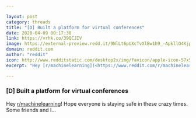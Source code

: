 ```yaml
---

layout: post
category: threads
title: "[D] Built a platform for virtual conferences"
date: 2020-04-09 00:17:30
link: https://vrhk.co/39QCJIV
image: https://external-preview.redd.it/9NlLt6pUXcTvXlBw1h9_-ApkllO4Kjp0L7JM6FD10s8.jpg?width=1092&height=571.727748691&auto=webp&crop=1092:571.727748691,smart&s=c59fb5811c43a7d66d9a6e54c950e35b1ce3c44a
domain: reddit.com
author: "reddit"
icon: http://www.redditstatic.com/desktop2x/img/favicon/apple-icon-57x57.png
excerpt: "Hey [r/machinelearning](<https://www.reddit.com/r/machinelearning/>)! Hope everyone is staying safe in these crazy times. Some friends and I..."

---
```


### [D] Built a platform for virtual conferences

Hey [r/machinelearning](<https://www.reddit.com/r/machinelearning/>)! Hope everyone is staying safe in these crazy times. Some friends and I...